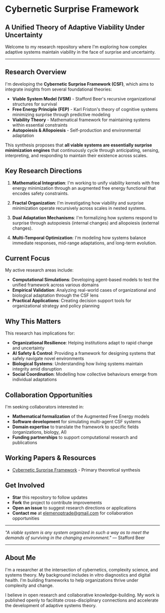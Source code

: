 # Cybernetic Surprise Framework

## A Unified Theory of Adaptive Viability Under Uncertainty

Welcome to my research repository where I'm exploring how complex adaptive systems maintain viability in the face of surprise and uncertainty.

---

## Research Overview

I'm developing the **Cybernetic Surprise Framework (CSF)**, which aims to integrate insights from several foundational theories:

- **Viable System Model (VSM)** - Stafford Beer's recursive organizational structures for survival
- **Free Energy Principle (FEP)** - Karl Friston's theory of cognitive systems minimizing surprise through predictive modeling
- **Viability Theory** - Mathematical framework for maintaining systems within essential constraints
- **Autopoiesis & Allopoiesis** - Self-production and environmental adaptation

This synthesis proposes that **all viable systems are essentially surprise minimization engines** that continuously cycle through anticipating, sensing, interpreting, and responding to maintain their existence across scales.

## Key Research Directions

1. **Mathematical Integration**: I'm working to unify viability kernels with free energy minimization through an augmented free energy functional that encodes safety constraints.
    
2. **Fractal Organization**: I'm investigating how viability and surprise minimization operate recursively across scales in nested systems.
    
3. **Dual Adaptation Mechanisms**: I'm formalizing how systems respond to surprise through autopoiesis (internal changes) and allopoiesis (external changes).
    
4. **Multi-Temporal Optimization**: I'm modeling how systems balance immediate responses, mid-range adaptations, and long-term evolution.
    

## Current Focus

My active research areas include:

- **Computational Simulations**: Developing agent-based models to test the unified framework across various domains
- **Empirical Validation**: Analyzing real-world cases of organizational and biological adaptation through the CSF lens
- **Practical Applications**: Creating decision support tools for organizational strategy and policy planning

## Why This Matters

This research has implications for:

- **Organizational Resilience**: Helping institutions adapt to rapid change and uncertainty
- **AI Safety & Control**: Providing a framework for designing systems that safely navigate novel environments
- **Biological Systems**: Understanding how living systems maintain integrity amid disruption
- **Social Coordination**: Modelling how collective behaviours emerge from individual adaptations

## Collaboration Opportunities

I'm seeking collaborators interested in:

- **Mathematical formalization** of the Augmented Free Energy models
- **Software development** for simulating multi-agent CSF systems
- **Domain expertise** to translate the framework to specific fields (organizations, biology, AI)
- **Funding partnerships** to support computational research and publications

## Working Papers & Resources

- [Cybernetic Surprise Framework](https://3lemenop.github.io/Research/category-folder/Cybernetic-Surprise-Framework/Cybernetic-Surprise-Framework) - Primary theoretical synthesis

## Get Involved

- **Star** this repository to follow updates
- **Fork** the project to contribute improvements
- **Open an issue** to suggest research directions or applications
- **Contact me** at [elemenoptrade@gmail.com](mailto:your-email@example.com) for collaboration opportunities

---

_"A viable system is any system organized in such a way as to meet the demands of surviving in the changing environment."_ — Stafford Beer

---

## About Me

I'm a researcher at the intersection of cybernetics, complexity science, and systems theory. My background includes in vitro diagnostics and digital health. I'm building frameworks to help organizations thrive under complexity and change.

I believe in open research and collaborative knowledge-building. My work is published openly to facilitate cross-disciplinary connections and accelerate the development of adaptive systems theory.

